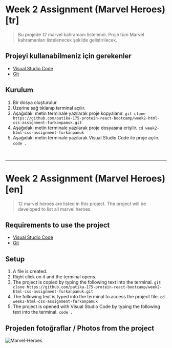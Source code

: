 # Week 2 Assignment (Marvel Heroes) [tr]
 > Bu projede 12 marvel kahramanı listelendi. Proje tüm Marvel kahramanları listelenecek şekilde geliştirilecek.

## Projeyi kullanabilmeniz için gerekenler

- [Visual Studio Code](https://code.visualstudio.com/download)
- [Git](https://git-scm.com/downloads)

## Kurulum

1. Bir dosya oluşturulur.
2. Üzerine sağ tıklanıp terminal açılır.
3. Aşağıdaki metin terminale yazılarak proje kopyalanır.
`git clone https://github.com/patika-175-protein-react-bootcamp/week2-html-css-assignment-furkanpamuk.git` 
4. Aşağıdaki metin terminale yazılarak proje dosyasına erişilir.
`cd week2-html-css-assignment-furkanpamuk `
5. Aşağıdaki metin terminale yazılarak Visual Studio Code ile proje açılır.  
`code .`
    

<br>
<hr>

# Week 2 Assignment (Marvel Heroes) [en]
> 12 marvel heroes are listed in this project. The project will be developed to list all marvel heroes.

## Requirements to use the project

- [Visual Studio Code](https://code.visualstudio.com/download)
- [Git](https://git-scm.com/downloads)

## Setup

1. A file is created.
2. Right click on it and the terminal opens.
3. The project is copied by typing the following text into the terminal.
    `git clone https://github.com/patika-175-protein-react-bootcamp/week2-html-css-assignment-furkanpamuk.git`
4. The following text is typed into the terminal to access the project file.
`cd week2-html-css-assignment-furkanpamuk `
5. The project is opened with Visual Studio Code by typing the following text into the terminal.
    `code .`

## Projeden fotoğraflar / Photos from the project

<img src="https://i.ibb.co/KhwzdC0/Marvel-Heroes.gif" alt="Marvel-Heroes"></a>